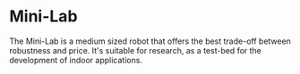 # Mini-Lab
The Mini-Lab is a medium sized robot that offers the best trade-off between robustness and price. It's suitable for research, as a test-bed for the development of indoor applications.
